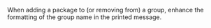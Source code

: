 When adding a package to (or removing from) a group, enhance the formatting of the group name in the printed message.